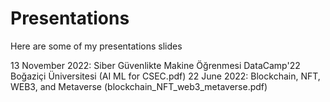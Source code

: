 # Presentations

Here are some of my presentations slides

13 November 2022: Siber Güvenlikte Makine Öğrenmesi DataCamp'22 Boğaziçi Üniversitesi (AI ML for CSEC.pdf)
22 June 2022: Blockchain, NFT, WEB3, and Metaverse (blockchain_NFT_web3_metaverse.pdf)
